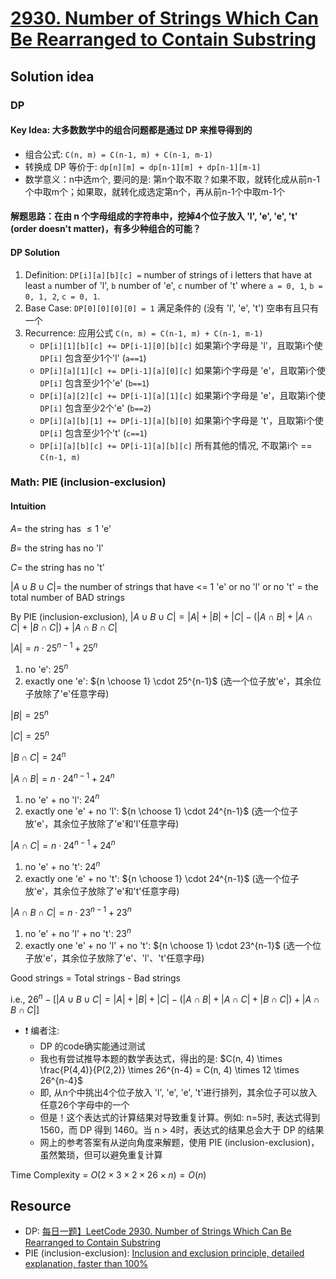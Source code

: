 # [2930. Number of Strings Which Can Be Rearranged to Contain Substring](https://leetcode.com/problems/number-of-strings-which-can-be-rearranged-to-contain-substring/description/)

## Solution idea
### DP
#### Key Idea: 大多数数学中的组合问题都是通过 DP 来推导得到的
* 组合公式: `C(n, m) = C(n-1, m) + C(n-1, m-1)`
* 转换成 DP 等价于: `dp[n][m] = dp[n-1][m] + dp[n-1][m-1]`
* 数学意义：n中选m个, 要问的是: 第n个取不取？如果不取，就转化成从前n-1个中取m个；如果取，就转化成选定第n个，再从前n-1个中取m-1个
#### 解题思路：在由 n 个字母组成的字符串中，挖掉4个位子放入 'l', 'e', 'e', 't' (order doesn't matter)，有多少种组合的可能？
#### DP Solution
1. Definition: `DP[i][a][b][c] =` number of strings of i letters that have at least `a` number of 'l', `b` number of 'e', `c` number of 't' where `a = 0, 1`, `b = 0, 1, 2`, `c = 0, 1`.
2. Base Case: `DP[0][0][0][0] = 1` 满足条件的 (没有 'l', 'e', 't') 空串有且只有一个
3. Recurrence: 应用公式 `C(n, m) = C(n-1, m) + C(n-1, m-1)`
    * `DP[i][1][b][c] += DP[i-1][0][b][c]` 如果第i个字母是 'l'，且取第i个使 `DP[i]` 包含至少1个'l' (`a==1`)
    * `DP[i][a][1][c] += DP[i-1][a][0][c]` 如果第i个字母是 'e'，且取第i个使 `DP[i]` 包含至少1个'e' (`b==1`)
    * `DP[i][a][2][c] += DP[i-1][a][1][c]` 如果第i个字母是 'e'，且取第i个使 `DP[i]` 包含至少2个'e' (`b==2`)
    * `DP[i][a][b][1] += DP[i-1][a][b][0]` 如果第i个字母是 't'，且取第i个使 `DP[i]` 包含至少1个't' (`c==1`)
    * `DP[i][a][b][c] += DP[i-1][a][b][c]` 所有其他的情况, 不取第i个 == `C(n-1, m)`
### Math: PIE (inclusion-exclusion)
#### Intuition
$A =$ the string has $\leq 1$ 'e'

$B =$ the string has no 'l'

$C =$ the string has no 't'

$|A\cup B\cup C| =$ the number of strings that have <= 1 'e' or no 'l' or no 't' = the total number of BAD strings

By PIE (inclusion-exclusion), $|A\cup B\cup C| = |A| + |B| + |C| - (|A\cap B|+|A\cap C|+|B\cap C|) + |A\cap B \cap C|$

$|A| = n\cdot 25^{n-1} + 25^n$
1. no 'e': $25^n$
2. exactly one 'e': ${n \choose 1} \cdot 25^{n-1}$ (选一个位子放'e'，其余位子放除了'e'任意字母)

$|B| = 25^n$

$|C| = 25^n$

$|B\cap C| = 24^n$

$|A\cap B| = n\cdot 24^{n-1} + 24^n$
1. no 'e' + no 'l': $24^n$
2. exactly one 'e' + no 'l': ${n \choose 1} \cdot 24^{n-1}$ (选一个位子放'e'，其余位子放除了'e'和'l'任意字母)

$|A\cap C| = n\cdot 24^{n-1} + 24^n$
1. no 'e' + no 't': $24^n$
2. exactly one 'e' + no 't': ${n \choose 1} \cdot 24^{n-1}$ (选一个位子放'e'，其余位子放除了'e'和't'任意字母)

$|A\cap B\cap C| = n\cdot 23^{n-1} + 23^n$
1. no 'e' + no 'l' + no 't': $23^n$
2. exactly one 'e' + no 'l' + no 't': ${n \choose 1} \cdot 23^{n-1}$ (选一个位子放'e'，其余位子放除了'e'、'l'、't'任意字母)

Good strings = Total strings - Bad strings

i.e., $26^n - [|A\cup B\cup C| = |A| + |B| + |C| - (|A\cap B|+|A\cap C|+|B\cap C|) + |A\cap B \cap C|]$

* :exclamation: 编者注:
    * DP 的code确实能通过测试
    * 我也有尝试推导本题的数学表达式，得出的是: $C(n, 4) \times \frac{P(4,4)}{P(2,2)} \times 26^{n-4} = C(n, 4) \times 12 \times 26^{n-4}$
    * 即, 从n个中挑出4个位子放入 'l', 'e', 'e', 't'进行排列，其余位子可以放入任意26个字母中的一个
    * 但是！这个表达式的计算结果对导致重复计算。例如: n=5时, 表达式得到 1560，而 DP 得到 1460。当 n > 4时，表达式的结果总会大于 DP 的结果
    * 网上的参考答案有从逆向角度来解题，使用 PIE (inclusion-exclusion)，虽然繁琐，但可以避免重复计算

Time Complexity = $O(2\times 3\times 2\times 26\times n) = O(n)$

## Resource
- DP: [每日一题】LeetCode 2930. Number of Strings Which Can Be Rearranged to Contain Substring](https://www.youtube.com/watch?v=0V95_GZH6DM&ab_channel=HuifengGuan)
- PIE (inclusion-exclusion): [Inclusion and exclusion principle, detailed explanation, faster than 100%](https://leetcode.com/problems/number-of-strings-which-can-be-rearranged-to-contain-substring/solutions/4277290/inclusion-and-exclusion-principle-detailed-explanation-faster-than-100/)